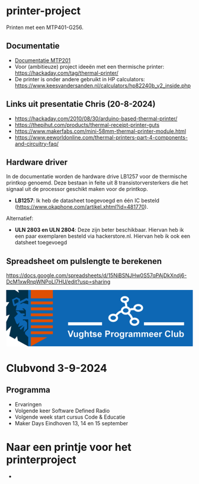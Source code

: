 # printer-project
Printen met een MTP401-G256.

## Documentatie
* [Documentatie MTP201](MTP201.pdf)
* Voor (ambitieuze) project ideeën met een thermische printer: https://hackaday.com/tag/thermal-printer/
* De printer is onder andere gebruikt in HP calculators: https://www.keesvandersanden.nl/calculators/hp82240b_v2_inside.php

## Links uit presentatie Chris (20-8-2024)
* https://hackaday.com/2010/08/30/arduino-based-thermal-printer/
* https://thepihut.com/products/thermal-receipt-printer-guts
* https://www.makerfabs.com/mini-58mm-thermal-printer-module.html
* https://www.eeworldonline.com/thermal-printers-part-4-components-and-circuitry-faq/

## Hardware driver
In de documentatie worden de hardware drive LB1257 voor de thermische printkop genoemd. Deze bestaan in feite uit 8 transistorversterkers die het signaal uit de processor geschikt maken voor de printkop. 
- **LB1257**: Ik heb de datasheet toegevoegd en één IC besteld (https://www.okaphone.com/artikel.xhtml?id=481770).
  
Alternatief:
- **ULN 2803 en ULN 2804**: Deze zijn beter beschikbaar. Hiervan heb ik een paar exemplaren besteld via hackerstore.nl. Hiervan heb ik ook een datsheet toegevoegd

## Spreadsheet om pulslengte te berekenen
https://docs.google.com/spreadsheets/d/15NiBSNJHw0S57qPAjDkXndj6-DcM1xwRnpWNPoLl7HU/edit?usp=sharing

![logo vpc](https://github.com/VughtseProgrammeerclub/printer-project/blob/main/vughtse%20programmeer%20club%20-%20logo.png)
# Clubvond 3-9-2024
## Programma
* Ervaringen
* Volgende keer Software Defined Radio
* Volgende week start cursus Code & Educatie
* Maker Days Eindhoven 13, 14 en 15 september

# Naar een printje voor het printerproject
* 
